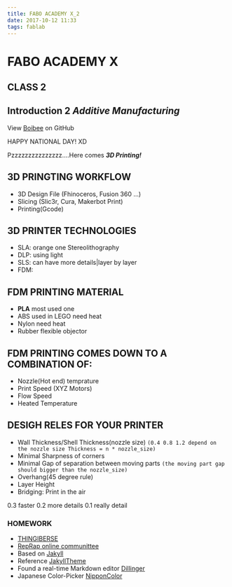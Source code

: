 ```yaml
---
title: FABO ACADEMY X_2
date: 2017-10-12 11:33
tags: fablab
---
```


# FABO ACADEMY X
## CLASS 2
## Introduction 2 *Additive Manufacturing*

View [Boibee](https://mrtriskin.github.io/) on GitHub

HAPPY NATIONAL DAY! XD

Pzzzzzzzzzzzzzzz....Here comes ***3D Printing!***

## 3D PRINGTING WORKFLOW

  - 3D Design File (Fhinoceros, Fusion 360 ...)
  - Slicing (Slic3r, Cura, Makerbot Print)
  - Printing(Gcode)

## 3D PRINTER TECHNOLOGIES
  - SLA: orange one Stereolithography
  - DLP: using light
  - SLS: can have more details|layer by layer
  - FDM:
## FDM PRINTING MATERIAL
  - **PLA** most used one
  - ABS used in LEGO need heat
  - Nylon need heat
  - Rubber flexible objector
## FDM PRINTING COMES DOWN TO A COMBINATION OF:
  - Nozzle(Hot end) temprature
  - Print Speed (XYZ Motors)
  - Flow Speed
  - Heated Temperature

## DESIGH RELES FOR YOUR PRINTER
  - Wall Thickness/Shell Thickness(nozzle size)
    `(0.4 0.8 1.2 depend on the nozzle size Thickness = n * nozzle_size)`
  - Minimal Sharpness of corners
  - Minimal Gap of separation between moving parts
    `(the moving part gap should bigger than the nozzle_size)`
  - Overhang(45 degree rule)
  - Layer Height
  - Bridging: Print in the air

0.3 faster 0.2 more details 0.1 really detail
### HOMEWORK
  - [THINGIBERSE](https://www.thingiverse.com/)
  - [RepRap online communittee](http://reprap.org/)
  - Based on [Jakyll](http://jekyllrb.com/)
  - Reference [JakyllTheme](http://jekyllthemes.org/)
  - Found a real-time Markdown editor [Dillinger](https://dillinger.io/)
  - Japanese Color-Picker [NipponColor](http://nipponcolors.com)
